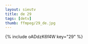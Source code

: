 ```yaml
--- 
layout: sieutv
title: de 29
tags: [detv]
thumb: ffmpeg/29_de.jpg
---
```

{% include oADdzK6f4W key="29" %} 
